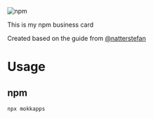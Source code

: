 <img alt="npm" src="https://img.shields.io/npm/v/mokkapps">

This is my npm business card

Created based on the guide from [@natterstefan](https://medium.com/@natterstefan/how-to-create-your-personal-npm-business-card-816dfc66ca8)

# Usage

## npm
```
npx mokkapps
```
